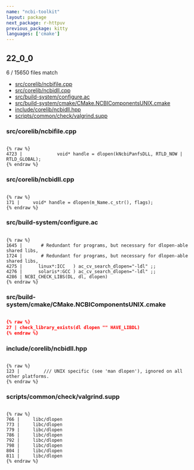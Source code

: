 ```yaml
---
name: "ncbi-toolkit"
layout: package
next_package: r-httpuv
previous_package: kitty
languages: ['cmake']
---
```

## 22_0_0
6 / 15650 files match

 - [src/corelib/ncbifile.cpp](#srccorelibncbifilecpp)
 - [src/corelib/ncbidll.cpp](#srccorelibncbidllcpp)
 - [src/build-system/configure.ac](#srcbuild-systemconfigureac)
 - [src/build-system/cmake/CMake.NCBIComponentsUNIX.cmake](#srcbuild-systemcmakecmakencbicomponentsunixcmake)
 - [include/corelib/ncbidll.hpp](#includecorelibncbidllhpp)
 - [scripts/common/check/valgrind.supp](#scriptscommoncheckvalgrindsupp)

### src/corelib/ncbifile.cpp

```

{% raw %}
4723 |             void* handle = dlopen(kNcbiPanfsDLL, RTLD_NOW | RTLD_GLOBAL);
{% endraw %}

```
### src/corelib/ncbidll.cpp

```

{% raw %}
171 |     void* handle = dlopen(m_Name.c_str(), flags);
{% endraw %}

```
### src/build-system/configure.ac

```

{% raw %}
1645 |       # Redundant for programs, but necessary for dlopen-able shared libs,
1724 |       # Redundant for programs, but necessary for dlopen-able shared libs,
4275 |      linux*:ICC   ) ac_cv_search_dlopen="-ldl" ;;
4276 |      solaris*:GCC ) ac_cv_search_dlopen="-ldl" ;;
4286 | NCBI_CHECK_LIBS(DL, dl, dlopen)
{% endraw %}

```
### src/build-system/cmake/CMake.NCBIComponentsUNIX.cmake

```cmake

{% raw %}
27 | check_library_exists(dl dlopen "" HAVE_LIBDL)
{% endraw %}

```
### include/corelib/ncbidll.hpp

```

{% raw %}
123 |         /// UNIX specific (see 'man dlopen'), ignored on all other platforms.
{% endraw %}

```
### scripts/common/check/valgrind.supp

```

{% raw %}
766 |     libc/dlopen
773 |     libc/dlopen
779 |     libc/dlopen
786 |     libc/dlopen
792 |     libc/dlopen
798 |     libc/dlopen
804 |     libc/dlopen
811 |     libc/dlopen
{% endraw %}

```